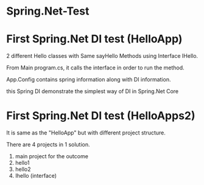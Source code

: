 # Spring.Net-Test

# First Spring.Net DI test (HelloApp)

2 different Hello classes with Same sayHello Methods using Interface IHello.

From Main program.cs, it calls the interface in order to run the method.

App.Config contains spring information along with DI information.

this Spring DI demonstrate the simplest way of DI in Spring.Net Core

# First Spring.Net DI test (HelloApps2)

It is same as the "HelloApp" but with different project structure.

There are 4 projects in 1 solution.

1. main project for the outcome
2. hello1
3. hello2
4. Ihello (interface)




